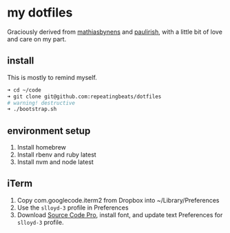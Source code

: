 # my dotfiles

Graciously derived from [mathiasbynens](https://github.com/mathiasbynens/dotfiles/) and [paulirish](https://github.com/paulirish/dotfiles/), with a little bit of love and care on my part.

## install

This is mostly to remind myself.

```bash
➜ cd ~/code
➜ git clone git@github.com:repeatingbeats/dotfiles
# warning! destructive
➜ ./bootstrap.sh
```

## environment setup

1. Install homebrew
2. Install rbenv and ruby latest
3. Install nvm and node latest

## iTerm

1. Copy com.googlecode.iterm2 from Dropbox into ~/Library/Preferences
1. Use the `slloyd-3` profile in Preferences
1. Download [Source Code Pro](https://github.com/adobe-fonts/source-code-pro/releases/tag/2.030R-ro%2F1.050R-it), install font, and update text Preferences for `slloyd-3` profile.
